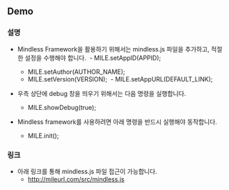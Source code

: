 ## Demo

### 설명
- Mindless Framework을 활용하기 위해서는 mindless.js 파일을 추가하고, 적절한 설정을 수행해야 합니다.
  - MILE.setAppID(APPID);
  - MILE.setAuthor(AUTHOR_NAME);
  - MILE.setVersion(VERSION);
  - MILE.setAppURL(DEFAULT_LINK);

- 우측 상단에 debug 창을 띄우기 위해서는 다음 명령을 실행합니다.
  - MILE.showDebug(true);

- Mindless framework를 사용하려면 아래 명령을 반드시 실행해야 동작합니다.
  - MILE.init();

### 링크
- 아래 링크를 통해 mindless.js 파일 접근이 가능합니다.
  - http://mileurl.com/src/mindless.js

